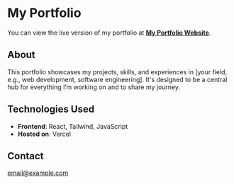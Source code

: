 # My Portfolio

You can view the live version of my portfolio at [**My Portfolio Website**](https://chawandaportfolio.netlify.app).

## About

This portfolio showcases my projects, skills, and experiences in [your field, e.g., web development, software engineering]. It's designed to be a central hub for everything I’m working on and to share my journey.

## Technologies Used

- **Frontend**: React, Tailwind, JavaScript
- **Hosted on**: Vercel

## Contact

[email@example.com](mailto:email@example.com) 


